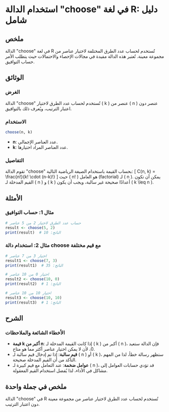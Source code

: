 <!--
Meta Description: # استخدام الدالة "choose" في لغة R: دليل شامل ## ملخص الدالة "choose" في لغة R تُستخدم لحساب عدد الطرق المختلفة لاختيار عناصر من مجموعة معينة. تُعتبر ...
Meta Keywords: choose, الدالة, عناصر, عدد, الطرق
-->

# استخدام الدالة "choose" في لغة R: دليل شامل

## ملخص
الدالة "choose" في لغة R تُستخدم لحساب عدد الطرق المختلفة لاختيار عناصر من مجموعة معينة. تُعتبر هذه الدالة مفيدة في مجالات الإحصاء والاحتمالات حيث يتطلب الأمر حساب التوافيق.

## الوثائق
### الغرض
الدالة "choose" تُستخدم لحساب عدد الطرق لاختيار \( k \) عنصر من \( n \) عنصر دون اعتبار الترتيب، ويُعرف ذلك بالتوافيق.

### الاستخدام
```R
choose(n, k)
```
- **n**: عدد العناصر الإجمالي.
- **k**: عدد العناصر المراد اختيارها.

### التفاصيل
تقوم الدالة "choose" بحساب القيمة باستخدام الصيغة الرياضية التالية:
\[
C(n, k) = \frac{n!}{k! \cdot (n-k)!}
\]
حيث \( n! \) هو العامل (factorial) لـ \( n \). يمكن أن تكون القيم المدخلة لـ \( n \) و \( k \) أعدادًا صحيحة غير سالبة، ويجب أن يكون \( k \leq n \).

## الأمثلة
### مثال 1: حساب التوافيق
```R
# حساب عدد الطرق لاختيار 2 من 5 عناصر
result <- choose(5, 2)
print(result)  # الناتج: 10
```

### مثال 2: استخدام دالة choose مع قيم مختلفة
```R
# اختيار 3 من 7 عناصر
result1 <- choose(7, 3)
print(result1)  # الناتج: 35

# اختيار 0 من 10 عناصر
result2 <- choose(10, 0)
print(result2)  # الناتج: 1

# اختيار 10 من 10 عناصر
result3 <- choose(10, 10)
print(result3)  # الناتج: 1
```

## الشرح
### الأخطاء الشائعة والملاحظات
- **قيمة k أكبر من n**: إذا كانت القيمة المدخلة لـ \( k \) أكبر من \( n \)، فإن الدالة ستعيد 0، لأن لا يمكن اختيار عناصر أكثر مما هو متاح.
- **قيم سالبة**: إذا تم إدخال قيم سالبة لـ \( n \) أو \( k \)، ستظهر رسالة خطأ، لذا من المهم التأكد من أن القيم المدخلة صحيحة.
- **عوامل ضخمة**: عند التعامل مع قيم كبيرة لـ \( n \)، قد تؤدي حسابات العوامل إلى مشاكل في الأداء، لذا يُفضل استخدام القيم المعقولة.

## ملخص في جملة واحدة
الدالة "choose" في R تُستخدم لحساب عدد الطرق لاختيار عناصر من مجموعة معينة دون اعتبار الترتيب.